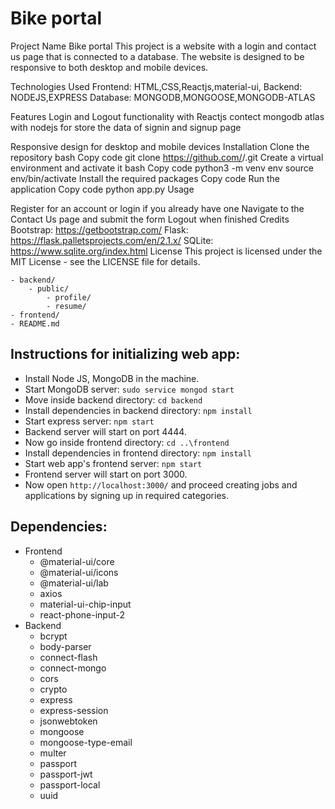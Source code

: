 # Bike portal

Project Name Bike portal
This project is a website with a login and contact us page that is connected to a database. The website is designed to be responsive to both desktop and mobile devices.

Technologies Used
Frontend: HTML,CSS,Reactjs,material-ui,
Backend: NODEJS,EXPRESS
Database: MONGODB,MONGOOSE,MONGODB-ATLAS

Features
Login and Logout functionality with Reactjs
contect mongodb atlas with nodejs for store the data of signin and signup page 

Responsive design for desktop and mobile devices
Installation
Clone the repository
bash
Copy code
git clone https://github.com/<username>/<project-name>.git
Create a virtual environment and activate it
bash
Copy code
python3 -m venv env
source env/bin/activate
Install the required packages
Copy code
Run the application
Copy code
python app.py
Usage

Register for an account or login if you already have one
Navigate to the Contact Us page and submit the form
Logout when finished
Credits
Bootstrap: https://getbootstrap.com/
Flask: https://flask.palletsprojects.com/en/2.1.x/
SQLite: https://www.sqlite.org/index.html
License
This project is licensed under the MIT License - see the LICENSE file for details.
```
- backend/
    - public/
        - profile/
        - resume/
- frontend/
- README.md
```

## Instructions for initializing web app:

- Install Node JS, MongoDB in the machine.
- Start MongoDB server: `sudo service mongod start`
- Move inside backend directory: `cd backend`
- Install dependencies in backend directory: `npm install`
- Start express server: `npm start`
- Backend server will start on port 4444.
- Now go inside frontend directory: `cd ..\frontend`
- Install dependencies in frontend directory: `npm install`
- Start web app's frontend server: `npm start`
- Frontend server will start on port 3000.
- Now open `http://localhost:3000/` and proceed creating jobs and applications by signing up in required categories.

## Dependencies:

- Frontend
  - @material-ui/core
  - @material-ui/icons
  - @material-ui/lab
  - axios
  - material-ui-chip-input
  - react-phone-input-2
- Backend
  - bcrypt
  - body-parser
  - connect-flash
  - connect-mongo
  - cors
  - crypto
  - express
  - express-session
  - jsonwebtoken
  - mongoose
  - mongoose-type-email
  - multer
  - passport
  - passport-jwt
  - passport-local
  - uuid


